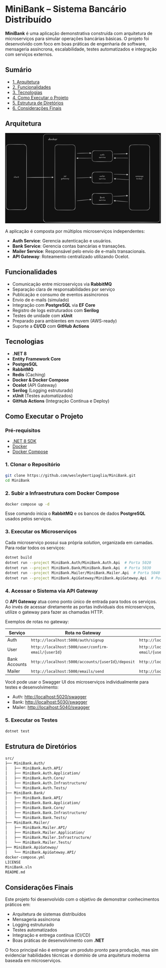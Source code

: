 # MiniBank – Sistema Bancário Distribuído

**MiniBank** é uma aplicação demonstrativa construída com arquitetura de microserviços para simular operações bancárias básicas. O projeto foi desenvolvido com foco em boas práticas de engenharia de software, mensageria assíncrona, escalabilidade, testes automatizados e integração com serviços externos.

## Sumário

* [1. Arquitetura](#arquitetura)
* [2. Funcionalidades](#funcionalidades)
* [3. Tecnologias](#tecnologias)
* [4. Como Executar o Projeto](#como-executar-o-projeto)
* [5. Estrutura de Diretórios](#estrutura-de-diretórios)
* [6. Considerações Finais](#considerações-finais)

## Arquitetura

![Diagram](./assets/diagram.png)

A aplicação é composta por múltiplos microserviços independentes:

* **Auth Service**: Gerencia autenticação e usuários.
* **Bank Service**: Gerencia contas bancárias e transações.
* **Mailer Service**: Responsável pelo envio de e-mails transacionais.
* **API Gateway**: Roteamento centralizado utilizando Ocelot.

## Funcionalidades

* Comunicação entre microserviços via **RabbitMQ**
* Separação clara de responsabilidades por serviço
* Publicação e consumo de eventos assíncronos
* Envio de e-mails (simulado)
* Integração com **PostgreSQL** via **EF Core**
* Registro de logs estruturados com **Serilog**
* Testes de unidade com **xUnit**
* Preparado para ambientes em nuvem (AWS-ready)
* Suporte a **CI/CD** com **GitHub Actions**

## Tecnologias

* **.NET 8**
* **Entity Framework Core**
* **PostgreSQL**
* **RabbitMQ**
* **Redis** (Caching)
* **Docker & Docker Compose**
* **Ocelot** (API Gateway)
* **Serilog** (Logging estruturado)
* **xUnit** (Testes automatizados)
* **GitHub Actions** (Integração Contínua e Deploy)

## Como Executar o Projeto

### Pré-requisitos

* [.NET 8 SDK](https://dotnet.microsoft.com/download)
* [Docker](https://www.docker.com/)
* [Docker Compose](https://docs.docker.com/compose/)

### 1. Clonar o Repositório

```bash
git clone https://github.com/wesleybertipaglia/MiniBank.git
cd MiniBank
```

### 2. Subir a Infraestrutura com Docker Compose

```bash
docker compose up -d
```

Esse comando inicia o **RabbitMQ** e os bancos de dados **PostgreSQL** usados pelos serviços.

### 3. Executar os Microserviços

Cada microserviço possui sua própria *solution*, organizada em camadas. Para rodar todos os serviços:

```bash
dotnet build
dotnet run --project MiniBank.Auth/MiniBank.Auth.Api  # Porta 5020
dotnet run --project MiniBank.Bank/MiniBank.Bank.Api  # Porta 5030
dotnet run --project MiniBank.Mailer/MiniBank.Mailer.Api  # Porta 5040
dotnet run --project MiniBank.ApiGateway/MiniBank.ApiGateway.Api  # Porta 5000
```

### 4. Acessar o Sistema via API Gateway

O **API Gateway** atua como ponto único de entrada para todos os serviços. Ao invés de acessar diretamente as portas individuais dos microserviços, utilize o gateway para fazer as chamadas HTTP.

Exemplos de rotas no gateway:

| Serviço       | Rota no Gateway                                     | Encaminha para                                          |
| ------------- | --------------------------------------------------- | ------------------------------------------------------- |
| Auth          | `http://localhost:5000/auth/signup`                 | `http://localhost:5020/api/auth/signup`                 |
| User          | `http://localhost:5000/user/confirm-email/{userId}` | `http://localhost:5020/api/user/confirm-email/{userId}` |
| Bank Accounts | `http://localhost:5000/accounts/{userId}/deposit`   | `http://localhost:5030/api/accounts/{userId}/deposit`   |
| Mailer        | `http://localhost:5000/emails/send`                 | `http://localhost:5040/api/emails/send`                 |

Você pode usar o Swagger UI dos microserviços individualmente para testes e desenvolvimento:

* Auth: [http://localhost:5020/swagger](http://localhost:5020/swagger)
* Bank: [http://localhost:5030/swagger](http://localhost:5030/swagger)
* Mailer: [http://localhost:5040/swagger](http://localhost:5040/swagger)

### 5. Executar os Testes

```bash
dotnet test
```

## Estrutura de Diretórios

```
src/
├── MiniBank.Auth/
│   ├── MiniBank.Auth.API/
│   ├── MiniBank.Auth.Application/
│   ├── MiniBank.Auth.Core/
│   ├── MiniBank.Auth.Infrastructure/
│   └── MiniBank.Auth.Tests/
├── MiniBank.Bank/
│   ├── MiniBank.Bank.API/
│   ├── MiniBank.Bank.Application/
│   ├── MiniBank.Bank.Core/
│   ├── MiniBank.Bank.Infrastructure/
│   └── MiniBank.Bank.Tests/
├── MiniBank.Mailer/
│   ├── MiniBank.Mailer.API/
│   ├── MiniBank.Mailer.Application/
│   ├── MiniBank.Mailer.Infrastructure/
│   └── MiniBank.Mailer.Tests/
├── MiniBank.ApiGateway/
│   └── MiniBank.ApiGateway.API/
docker-compose.yml
LICENSE
MiniBank.sln
README.md
```

## Considerações Finais

Este projeto foi desenvolvido com o objetivo de demonstrar conhecimentos práticos em:

* Arquitetura de sistemas distribuídos
* Mensageria assíncrona
* Logging estruturado
* Testes automatizados
* Integração e entrega contínua (CI/CD)
* Boas práticas de desenvolvimento com **.NET**

O foco principal não é entregar um produto pronto para produção, mas sim evidenciar habilidades técnicas e domínio de uma arquitetura moderna baseada em microserviços.
